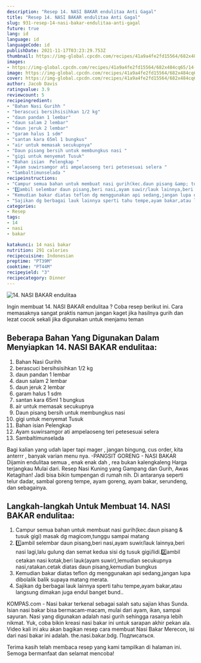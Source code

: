 ```yaml
---
description: "Resep 14. NASI BAKAR endulitaa Anti Gagal"
title: "Resep 14. NASI BAKAR endulitaa Anti Gagal"
slug: 931-resep-14-nasi-bakar-endulitaa-anti-gagal
future: true
lang: id
language: id
languageCode: id
publishDate: 2021-11-17T03:23:29.753Z 
thumbnail: https://img-global.cpcdn.com/recipes/41a9a4fe2fd15564/682x484cq65/14-nasi-bakar-endulitaa-foto-resep-utama.png
images:
- https://img-global.cpcdn.com/recipes/41a9a4fe2fd15564/682x484cq65/14-nasi-bakar-endulitaa-foto-resep-utama.png
image: https://img-global.cpcdn.com/recipes/41a9a4fe2fd15564/682x484cq65/14-nasi-bakar-endulitaa-foto-resep-utama.png
cover: https://img-global.cpcdn.com/recipes/41a9a4fe2fd15564/682x484cq65/14-nasi-bakar-endulitaa-foto-resep-utama.png
author: Jacob Davis
ratingvalue: 3.9
reviewcount: 5
recipeingredient:
- "Bahan Nasi Gurihh "
- "berascuci bersihsisihkan 1/2 kg"
- "daun pandan 1 lembar"
- "daun salam 2 lembar"
- "daun jeruk 2 lembar"
- "garam halus 1 sdm"
- "santan kara 65ml 1 bungkus"
- "air untuk memasak secukupnya"
- "Daun pisang bersih untuk membungkus nasi "
- "gigi untuk menyemat Tusuk"
- "Bahan isian  Pelengkap "
- "Ayam suwirsamgor ati ampelaoseng teri petesesuai selera "
- "Sambaltimunselada "
recipeinstructions:
- "Campur semua bahan untuk membuat nasi gurih(kec.daun pisang &amp; tusuk gigi) masak dg magicom,tunggu sampai matang"
- "1️⃣ambil selembar daun pisang,beri nasi,ayam suwir/lauk lainnya,beri nasi lagi,lalu gulung dan semat kedua sisi dg tusuk gigi/lidi.2️⃣ambil cetakan nasi kotak,beri lauk(ayam suwir),lemudian secukupnya nasi,ratakan.cetak diatas daun pisang,kemudian bungkus"
- "Kemudian bakar diatas teflon dg menggunakan api sedang,jangan lupa dibolalik balik supaya matang merata."
- "Sajikan dg berbagai lauk lainnya sperti tahu tempe,ayam bakar,atau langsung dimakan juga endul banget bund.."
categories:
- Resep
tags:
- 14
- nasi
- bakar

katakunci: 14 nasi bakar 
nutrition: 291 calories
recipecuisine: Indonesian
preptime: "PT39M"
cooktime: "PT44M"
recipeyield: "3"
recipecategory: Dinner
---
```



![14. NASI BAKAR endulitaa](https://img-global.cpcdn.com/recipes/41a9a4fe2fd15564/682x484cq65/14-nasi-bakar-endulitaa-foto-resep-utama.png)

Ingin membuat 14. NASI BAKAR endulitaa ? Coba resep berikut ini. Cara memasaknya sangat praktis namun jangan kaget jika hasilnya gurih dan lezat cocok sekali jika digunakan untuk menjamu teman

<!--inarticleads1-->

## Beberapa Bahan Yang Digunakan Dalam Menyiapkan 14. NASI BAKAR endulitaa:

1. Bahan Nasi Gurihh 
1. berascuci bersihsisihkan 1/2 kg
1. daun pandan 1 lembar
1. daun salam 2 lembar
1. daun jeruk 2 lembar
1. garam halus 1 sdm
1. santan kara 65ml 1 bungkus
1. air untuk memasak secukupnya
1. Daun pisang bersih untuk membungkus nasi 
1. gigi untuk menyemat Tusuk
1. Bahan isian  Pelengkap 
1. Ayam suwirsamgor ati ampelaoseng teri petesesuai selera 
1. Sambaltimunselada 

Bagi kalian yang udah laper tapi mager , jangan bingung, cus order, kita anterrr , banyak varian menu nya. -PANGSIT GORENG - NASI BAKAR Dijamin endulitaa semua , enak enak dah , rea bukan kalengkaleng Harga terjangkau Mulai dari. Resep Nasi Kuning yang Gampang dan Gurih, Awas Ketagihan! Jadi bisa bikin tumpengan di rumah nih. Di antaranya seperti telur dadar, sambal goreng tempe, ayam goreng, ayam bakar, serundeng, dan sebagainya. 

<!--inarticleads2-->

## Langkah-langkah Untuk Membuat 14. NASI BAKAR endulitaa:

1. Campur semua bahan untuk membuat nasi gurih(kec.daun pisang &amp; tusuk gigi) masak dg magicom,tunggu sampai matang
1. 1️⃣ambil selembar daun pisang,beri nasi,ayam suwir/lauk lainnya,beri nasi lagi,lalu gulung dan semat kedua sisi dg tusuk gigi/lidi.2️⃣ambil cetakan nasi kotak,beri lauk(ayam suwir),lemudian secukupnya nasi,ratakan.cetak diatas daun pisang,kemudian bungkus
1. Kemudian bakar diatas teflon dg menggunakan api sedang,jangan lupa dibolalik balik supaya matang merata.
1. Sajikan dg berbagai lauk lainnya sperti tahu tempe,ayam bakar,atau langsung dimakan juga endul banget bund..


KOMPAS.com - Nasi bakar terkenal sebagai salah satu sajian khas Sunda. Isian nasi bakar bisa bermacam-macam, mulai dari ayam, ikan, sampai sayuran. Nasi yang digunakan adalah nasi gurih sehingga rasanya lebih nikmat. Yuk, coba bikin kreasi nasi bakar ini untuk sarapan akhir pekan ala. Video kali ini aku akan bagikan resep cara membuat Nasi Bakar Merecon, isi dari nasi bakar ini adalah. the.nasi.bakar.bdg. Подписаться. 

Terima kasih telah membaca resep yang kami tampilkan di halaman ini. Semoga bermanfaat dan selamat mencoba!
